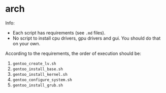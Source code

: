 # arch

Info:

- Each script has requirements (see `.md` files).
- No script to install cpu drivers, gpu drivers and gui. You should do that on your own.

According to the requirements, the order of execution should be:

1. `gentoo_create_lv.sh`
1. `gentoo_install_base.sh`
1. `gentoo_install_kernel.sh`
1. `gentoo_configure_system.sh`
1. `gentoo_install_grub.sh`